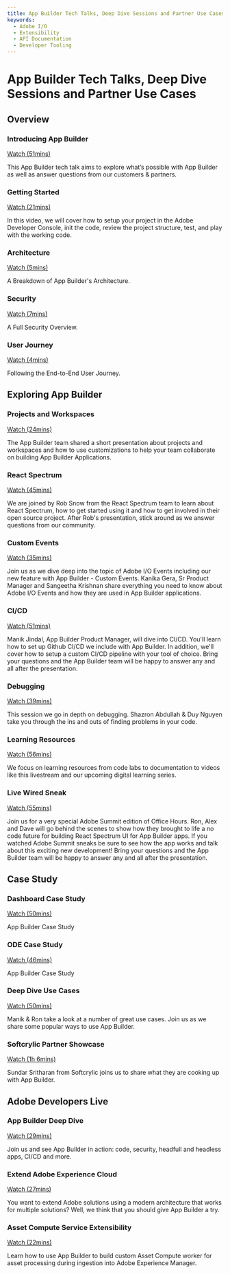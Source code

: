 ```yaml
---
title: App Builder Tech Talks, Deep Dive Sessions and Partner Use Cases     
keywords:
  - Adobe I/O
  - Extensibility
  - API Documentation
  - Developer Tooling  
---
```


# App Builder Tech Talks, Deep Dive Sessions and Partner Use Cases

## Overview

<TraceBlock slots="heading, link, text" width="100%"/>

### Introducing App Builder

[Watch (51mins)](overview/introduction.md) 

This App Builder tech talk aims to explore what’s possible with App Builder as well as answer questions from our customers & partners.



<TraceBlock slots="heading, link, text" width="100%"/>

### Getting Started

[Watch (21mins)](overview/getting-started.md) 

In this video, we will cover how to setup your project in the Adobe Developer Console, init the code, review the project structure, test, and play with the working code.



<TraceBlock slots="heading, link, text" width="100%"/>

### Architecture

[Watch (5mins)](overview/architecture.md) 

A Breakdown of App Builder's Architecture.



<TraceBlock slots="heading, link, text" width="100%"/>

### Security

[Watch (7mins)](overview/security.md) 

A Full Security Overview.



<TraceBlock slots="heading, link, text" width="100%"/>

### User Journey

[Watch (4mins)](overview/e2e-user-journey.md) 

Following the End-to-End User Journey.



## Exploring App Builder

<TraceBlock slots="heading, link, text" width="100%"/>

### Projects and Workspaces

[Watch (24mins)](exploring/projects-and-workspaces.md) 

The App Builder team shared a short presentation about projects and workspaces and how to use customizations to help your team collaborate on building App Builder Applications.



<TraceBlock slots="heading, link, text" width="100%"/>

### React Spectrum

[Watch (45mins)](exploring/react-spectrum.md) 

We are joined by Rob Snow from the React Spectrum team to learn about React Spectrum, how to get started using it and how to get involved in their open source project. After Rob's presentation, stick around as we answer questions from our community.



<TraceBlock slots="heading, link, text" width="100%"/>

### Custom Events

[Watch (35mins)](exploring/custom-events.md) 

Join us as we dive deep into the topic of Adobe I/O Events including our new feature with App Builder - Custom Events. Kanika Gera, Sr Product Manager and Sangeetha Krishnan share everything you need to know about Adobe I/O Events and how they are used in App Builder applications.




<TraceBlock slots="heading, link, text" width="100%"/>

### CI/CD

[Watch (51mins)](exploring/ci-cd.md)

Manik Jindal, App Builder Product Manager, will dive into CI/CD. You'll learn how to set up Github CI/CD we include with App Builder. In addition, we'll cover how to setup  a custom CI/CD pipeline with your tool of choice. Bring your questions and the App Builder team will be happy to answer any and all after the presentation.




<TraceBlock slots="heading, link, text" width="100%"/>

### Debugging

[Watch (39mins)](exploring/debugging.md) 

This session we go in depth on debugging. Shazron Abdullah & Duy Nguyen take you through the ins and outs of finding problems in your code.




<TraceBlock slots="heading, link, text" width="100%"/>

### Learning Resources

[Watch (56mins)](exploring/learning-resources.md) 

We focus on learning resources from code labs to documentation to videos like this livestream and our upcoming digital learning series.




<TraceBlock slots="heading, link, text" width="100%"/>

### Live Wired Sneak

[Watch (55mins)](exploring/live-wired-sneak.md) 

Join us for a very special Adobe Summit edition of Office Hours. Ron, Alex and Dave will go behind the scenes to show how they brought to life a no code future for building React Spectrum UI for App Builder apps. If you watched Adobe Summit sneaks be sure to see how the app works and talk about this exciting new development! Bring your questions and the App Builder team will be happy to answer any and all after the presentation.




## Case Study

<TraceBlock slots="heading, link, text" width="100%"/>

### Dashboard Case Study

[Watch (50mins)](exploring/dashboard-case-study.md) 

App Builder Case Study




<TraceBlock slots="heading, link, text" width="100%"/>

### ODE Case Study

[Watch (46mins)](exploring/ode-case-study.md) 

App Builder Case Study



<TraceBlock slots="heading, link, text" width="100%"/>

### Deep Dive Use Cases

[Watch (50mins)](exploring/deep-dive-use-cases.md) 

Manik & Ron take a look at a number of great use cases. Join us as we share some popular ways to use App Builder.




<TraceBlock slots="heading, link, text" width="100%"/>

### Softcrylic Partner Showcase

[Watch (1h 6mins)](exploring/softcrylic-showcase.md) 

Sundar Sritharan from Softcrylic joins us to share what they are cooking up with App Builder.



## Adobe Developers Live 

<TraceBlock slots="heading, link, text" width="100%"/>

### App Builder Deep Dive

[Watch (29mins)](developers-live/deep-dive.md) 

Join us and see App Builder in action: code, security, headfull and headless apps, CI/CD and more.



<DiscoverBlock slots="heading, link, text" width="100%"/>

### Extend Adobe Experience Cloud

[Watch (27mins)](developers-live/extend-experience-cloud.md) 

You want to extend Adobe solutions using a modern architecture that works for multiple solutions? Well, we think that you should give App Builder a try.



<DiscoverBlock slots="heading, link, text" width="100%"/>

### Asset Compute Service Extensibility

[Watch (22mins)](developers-live/asset-compute-service-extensibility.md) 

Learn how to use App Builder to build custom Asset Compute worker for asset processing during ingestion into Adobe Experience Manager.